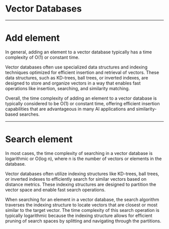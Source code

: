 
# Vector Databases



---

# Add element

In general, adding an element to a vector database typically has a time complexity of O(1) or constant time.

Vector databases often use specialized data structures and indexing techniques optimized for efficient insertion and retrieval of vectors. These data structures, such as KD-trees, ball trees, or inverted indexes, are designed to store and organize vectors in a way that enables fast operations like insertion, searching, and similarity matching.

Overall, the time complexity of adding an element to a vector database is typically considered to be O(1) or constant time, offering efficient insertion capabilities that are advantageous in many AI applications and similarity-based searches.

--- 

# Search element

In most cases, the time complexity of searching in a vector database is logarithmic or O(log n), where n is the number of vectors or elements in the database.

Vector databases often utilize indexing structures like KD-trees, ball trees, or inverted indexes to efficiently search for similar vectors based on distance metrics. These indexing structures are designed to partition the vector space and enable fast search operations.

When searching for an element in a vector database, the search algorithm traverses the indexing structure to locate vectors that are closest or most similar to the target vector. The time complexity of this search operation is typically logarithmic because the indexing structure allows for efficient pruning of search spaces by splitting and navigating through the partitions.
